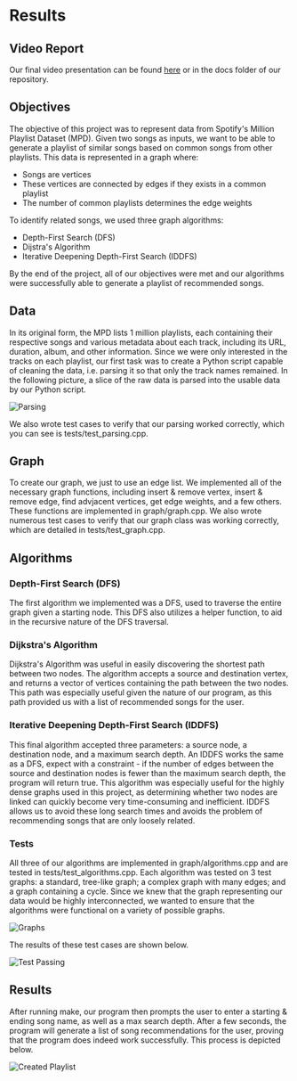 # Results

## Video Report

Our final video presentation can be found [here](https://drive.google.com/file/d/1zBpBYBeDKzOXw1QtpB0e_YpvLzq0iCOb/view?usp=sharing) or in the docs folder of our repository.

## Objectives

The objective of this project was to represent data from Spotify's Million Playlist Dataset (MPD). Given two songs as inputs, we want to be able to generate a playlist of similar songs based on common songs from other playlists. This data is represented in a graph where:
* Songs are vertices
* These vertices are connected by edges if they exists in a common playlist
* The number of common playlists determines the edge weights

To identify related songs, we used three graph algorithms:
* Depth-First Search (DFS)
* Dijstra's Algorithm
* Iterative Deepening Depth-First Search (IDDFS)

By the end of the project, all of our objectives were met and our algorithms were successfully able to generate a playlist of recommended songs. 

## Data

In its original form, the MPD lists 1 million playlists, each containing their respective songs and various metadata about each track, including its URL, duration, album, and other information. Since we were only interested in the tracks on each playlist, our first task was to create a Python script capable of cleaning the data, i.e. parsing it so that only the track names remained. In the following picture, a slice of the raw data is parsed into the usable data by our Python script. 

![Parsing](https://github-dev.cs.illinois.edu/cs225-fa21/sperka2-rohanhh2-guneets2-salunke4/blob/main/docs/images/parsing.png)

We also wrote test cases to verify that our parsing worked correctly, which you can see is tests/test_parsing.cpp. 

## Graph

To create our graph, we just to use an edge list. We implemented all of the necessary graph functions, including insert & remove vertex, insert & remove edge, find advjacent vertices, get edge weights, and a few others. These functions are implemented in graph/graph.cpp. We also wrote numerous test cases to verify that our graph class was working correctly, which are detailed in tests/test_graph.cpp. 

## Algorithms

### Depth-First Search (DFS)

The first algorithm we implemented was a DFS, used to traverse the entire graph given a starting node. This DFS also utilizes a helper function, to aid in the recursive nature of the DFS traversal.

### Dijkstra's Algorithm

Dijkstra's Algorithm was useful in easily discovering the shortest path between two nodes. The algorithm accepts a source and destination vertex, and returns a vector of vertices containing the path between the two nodes. This path was especially useful given the nature of our program, as this path provided us with a list of recommended songs for the user. 

### Iterative Deepening Depth-First Search (IDDFS)

This final algorithm accepted three parameters: a source node, a destination node, and a maximum search depth. An IDDFS works the same as a DFS, expect with a constraint - if the number of edges between the source and destination nodes is fewer than the maximum search depth, the program will return true. This algorithm was especially useful for the highly dense graphs used in this project, as determining whether two nodes are linked can quickly become very time-consuming and inefficient. IDDFS allows us to avoid these long search times and avoids the problem of recommending songs that are only loosely related. 

### Tests

All three of our algorithms are implemented in graph/algorithms.cpp and are tested in tests/test_algorithms.cpp. Each algorithm was tested on 3 test graphs: a standard, tree-like graph; a complex graph with many edges; and a graph containing a cycle. Since we knew that the graph representing our data would be highly interconnected, we wanted to ensure that the algorithms were functional on a variety of possible graphs. 

![Graphs](https://github-dev.cs.illinois.edu/cs225-fa21/sperka2-rohanhh2-guneets2-salunke4/blob/main/docs/images/tests.png)

The results of these test cases are shown below. 

![Test Passing](https://github-dev.cs.illinois.edu/cs225-fa21/sperka2-rohanhh2-guneets2-salunke4/blob/main/docs/images/passing.png)

## Results

After running make, our program then prompts the user to enter a starting & ending song name, as well as a max search depth. After a few seconds, the program will generate a list of song recommendations for the user, proving that the program does indeed work successfully. This process is depicted below. 

![Created Playlist](https://github-dev.cs.illinois.edu/cs225-fa21/sperka2-rohanhh2-guneets2-salunke4/blob/main/docs/images/playlist.png)